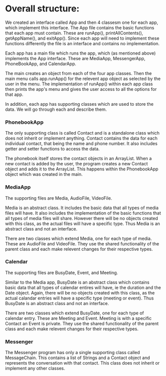 # Overall structure:
We created an interface called App and then 4 classesm one for each app, which implement this interface. 
The App file contains the basic functions that each app must contain. These are runApp(), printAllContents(), getAppName(), and exitApp().
Since each app will need to implement these functions differently the file is an interface and contains no implementation.

Each app has a main file which runs the app, which (as mentioned above) implements the App interface. These are MediaApp, MessengerApp, PhoneBookApp, and CalendarApp.

The main creates an object from each of the four app classes. Then the main menu calls app.runApp() for the relevent app object as selected by the user in the menu. The implementation of runApp() within each app class then prints the app's menu and gives the user access to all the options for that app.

In addition, each app has supporting classes which are used to store the data. We will go through each and describe them.

### PhonebookApp
The only supporting class is called Contact and is a standalone class which does not inherit or implement anything. Contact contains the data for each individual contact, that being the name and phone number. It also includes getter and setter functions to access the data.

The phonebook itself stores the contact objects in an ArrayList. When a new contact is added by the user, the program creates a new Contact object and adds it to the ArrayList. This happens within the PhonebookApp object which was created in the main.

### MediaApp
The supporting files are Media, AudioFile, VideoFile. 

Media is an abstract class. It includes the basic data that all types of media files will have. It also includes the implementation of the basic functions that all types of media files will share. However there will be no objects created with this class, as the actual files will have a specific type. Thus Media is an abstract class and not an interface. 

There are two classes which extend Media, one for each type of media. These are AudioFile and VideoFile. They use the shared functionality of the parent class and each make relevent changes for their respective types.

### Calendar
The supporting files are BusyDate, Event, and Meeting.

Similar to the Media app, BusyDate is an abstract class which contains basic data that all types of calendar entires will have, ie the duration and the Date object. Again, there will be no objects created with this class, as the actual calandar entries will have a specific type (meeting or event). Thus BusyDate is an abstract class and not an interface.

There are two classes which extend BusyDate, one for each type of calendar entry. These are Meeting and Event. Meeting is with a specific Contact an Event is private. They use the shared functionality of the parent class and each make relevent changes for their respective types.

### Messenger
The Messenger program has only a single supporting class called MessageChain. This contains a list of Strings and a Contact object and represents the conversation with that contact. This class does not inherit or implement any other classes.
